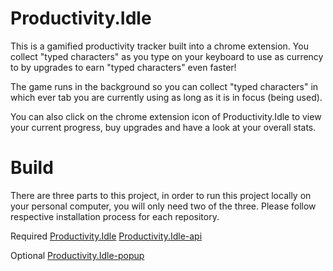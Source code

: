 # Productivity.Idle

This is a gamified productivity tracker built into a chrome extension. You collect "typed characters" as you type on your keyboard to use as currency to by upgrades to earn "typed characters" even faster!

The game runs in the background so you can collect "typed characters" in which ever tab you are currently using as long as it is in focus (being used).

You can also click on the chrome extension icon of Productivity.Idle to view your current progress, buy upgrades and have a look at your overall stats.

# Build
There are three parts to this project, in order to run this project locally on your personal computer, you will only need two of the three. Please follow respective installation process for each repository.

Required
[Productivity.Idle](https://github.com/Gachuka/productivity.idle)
[Productivity.Idle-api](https://github.com/Gachuka/productivity.idle-api)

Optional
[Productivity.Idle-popup](https://github.com/Gachuka/productivity.idle-popup)
